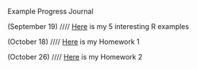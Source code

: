 Example Progress Journal

(September 19) ////  [Here](Files/Homework_0_BurakhanS.html) is my 5 interesting R examples

(October 18)   ////  [Here](Files/Homework_1_BurakhanSel.html)  is my Homework 1

(October 26)   ////  [Here](Files/HW2_BurakhanSel.html)  is my Homework 2

